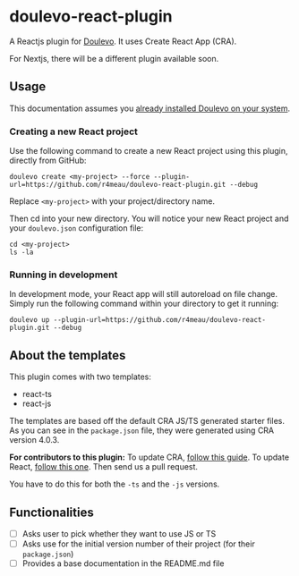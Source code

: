 # doulevo-react-plugin

A Reactjs plugin for [Doulevo](https://github.com/doulevo/doulevo). It uses Create React App (CRA).

For Nextjs, there will be a different plugin available soon.
## Usage

This documentation assumes you [already installed Doulevo on your system](https://github.com/doulevo/doulevo/#readme).

### Creating a new React project

Use the following command to create a new React project using this plugin, directly from GitHub:
```
doulevo create <my-project> --force --plugin-url=https://github.com/r4meau/doulevo-react-plugin.git --debug
```

Replace `<my-project>` with your project/directory name.

Then cd into your new directory. You will notice your new React project and your `doulevo.json` configuration file:
```
cd <my-project>
ls -la
```

### Running in development

In development mode, your React app will still autoreload on file change. Simply run the following command within your directory to get it running:

```
doulevo up --plugin-url=https://github.com/r4meau/doulevo-react-plugin.git --debug
```

## About the templates

This plugin comes with two templates:

- react-ts
- react-js

The templates are based off the default CRA JS/TS generated starter files. As you can see in the `package.json` file, they were generated using CRA version 4.0.3.


**For contributors to this plugin:** To update CRA, [follow this guide](https://create-react-app.dev/docs/updating-to-new-releases). To update React, [follow this one](https://stackoverflow.com/a/49829751/927559). Then send us a pull request.

You have to do this for both the `-ts` and the `-js` versions.

## Functionalities

- [ ] Asks user to pick whether they want to use JS or TS
- [ ] Asks use for the initial version number of their project (for their `package.json`)
- [ ] Provides a base documentation in the README.md file
